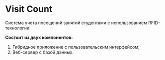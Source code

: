 # Visit Count
Система учета посещений занятий студентами с использованием RFID-технологии.

**Состоит из двух компонентов:**
1) Гибридное приложение с пользовательским интерфейсом;
2) Веб-сервер с базой данных.
